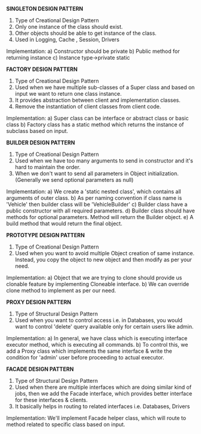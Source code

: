 **SINGLETON DESIGN PATTERN**
1) Type of Creational Design Pattern
2) Only one instance of the class should exist.
3) Other objects should be able to get instance of the class.
4) Used in Logging, Cache , Session, Drivers

Implementation:
a) Constructor should be private
b) Public method for returning instance
c) Instance type->private static

**FACTORY DESIGN PATTERN**
1) Type of Creational Design Pattern
2) Used when we have multiple sub-classes of a Super class and based on input we want to return one class instance.
3) It provides abstraction between client and implementation classes.
4) Remove the instantiation of client classes from client code.

Implementation:
a) Super class can be interface or abstract class or basic class
b) Factory class has a static method which returns the instance of subclass based on input.

**BUILDER DESIGN PATTERN**
1) Type of Creational Design Pattern
2) Used when we have too many arguments to send in constructor and it's hard to maintain the order.
3) When we don't want to send all parameters in Object initialization. (Generally we send optional parameters as null)

Implementation:
a) We create a 'static nested class', which contains all arguments of outer class.
b) As per naming convention if class name is 'Vehicle' then builder class will be 'VehicleBuilder'
c) Builder class have a public constructor with all required parameters.
d) Builder class should have methods for optional parameters. Method will return the Builder object.
e) A build method that would return the final object.

**PROTOTYPE DESIGN PATTERN**
1) Type of Creational Design Pattern
2) Used when you want to avoid multiple Object creation of same instance. Instead, you copy the object to new object and then modify as per your need.

Implementation:
a) Object that we are trying to clone should provide us clonable feature by implementing Cloneable interface.
b) We can override clone method to implement as per our need.

**PROXY DESIGN PATTERN**
1) Type of Structural Design Pattern
2) Used when you want to control access i.e. in Databases, you would want to control 'delete' query available only for certain users like admin. 

Implementation:
a) In general, we have class which is executing interface executor method, which is executing all commands.
b) To control this, we add  a Proxy class which implements the same interface & write the condition for 'admin' user before proceeding to actual executor.

**FACADE DESIGN PATTERN**
1) Type of Structural Design Pattern
2) Used when there are multiple interfaces which are doing similar kind of jobs, then we add the Facade interface, which provides better interface for these interfaces & clients.
3) It basically helps in routing to related interfaces i.e. Databases, Drivers

Implementation:
We'll implement Facade helper class, which will route to method related to specific class based on input.
